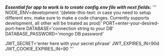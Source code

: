 
***Essential for app to work is to create config.env file with next fields:***
'''
NODE_ENV=development '(delete-this-text: in case you need to setup different env, make sure to make a code changes. Currently supports development, all other will be treated as prod)'
PORT=enter-your-desired-port-here
DATABASE='connection string to your DB'
DATABASE_PASSWORD='mongo DB password'

JWT_SECRET='enter here with your secret phrase'
JWT_EXPIRES_IN=90d
JWT_COOKIE_EXPIRES_IN=90
'''
